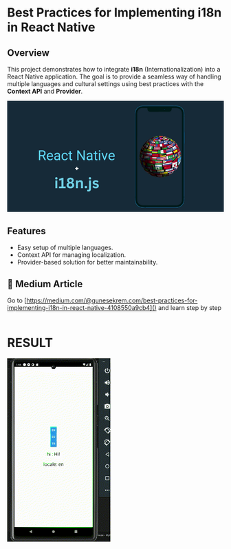 # Best Practices for Implementing i18n in React Native

## Overview
This project demonstrates how to integrate **i18n** (Internationalization) into a React Native application. The goal is to provide a seamless way of handling multiple languages and cultural settings using best practices with the **Context API** and **Provider**.

![](reactNative-i18n.png)

## Features
- Easy setup of multiple languages.
- Context API for managing localization.
- Provider-based solution for better maintainability.





## 🔧 Medium Article

Go to [https://medium.com/@gunesekrem.com/best-practices-for-implementing-i18n-in-react-native-4108550a9cb4]()  and learn step by step
<br>
<br>


# RESULT
![](example.gif)

